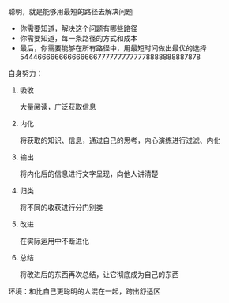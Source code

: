 聪明，就是能够用最短的路径去解决问题

* 你需要知道，解决这个问题有哪些路径
* 你需要知道，每一条路径的方式和成本
* 最后，你需要能够在所有路径中，用最短时间做出最优的选择5444666666666666667777777777778888888887878

自身努力：

1. 吸收

   大量阅读，广泛获取信息

2. 内化

   将获取的知识、信息，通过自己的思考，内心演练进行过滤、内化

3. 输出

   将内化后的信息进行文字呈现，向他人讲清楚

4. 归类

   将不同的收获进行分门别类

5. 改进

   在实际运用中不断进化

6. 总结

   将改进后的东西再次总结，让它彻底成为自己的东西

环境：和比自己更聪明的人混在一起，跨出舒适区